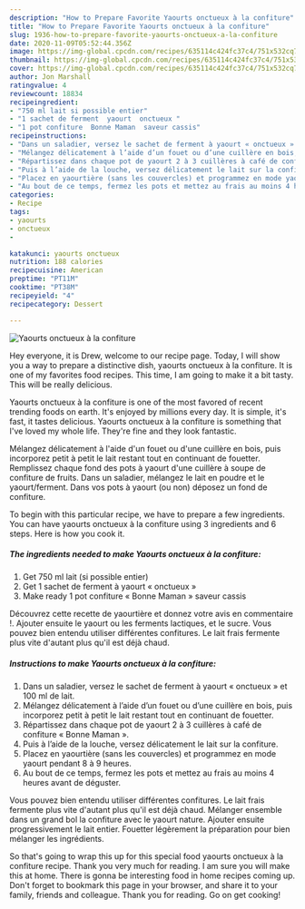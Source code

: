 ```yaml
---
description: "How to Prepare Favorite Yaourts onctueux à la confiture"
title: "How to Prepare Favorite Yaourts onctueux à la confiture"
slug: 1936-how-to-prepare-favorite-yaourts-onctueux-a-la-confiture
date: 2020-11-09T05:52:44.356Z
image: https://img-global.cpcdn.com/recipes/635114c424fc37c4/751x532cq70/yaourts-onctueux-a-la-confiture-photo-principale-de-la-recette.jpg
thumbnail: https://img-global.cpcdn.com/recipes/635114c424fc37c4/751x532cq70/yaourts-onctueux-a-la-confiture-photo-principale-de-la-recette.jpg
cover: https://img-global.cpcdn.com/recipes/635114c424fc37c4/751x532cq70/yaourts-onctueux-a-la-confiture-photo-principale-de-la-recette.jpg
author: Jon Marshall
ratingvalue: 4
reviewcount: 18834
recipeingredient:
- "750 ml lait si possible entier"
- "1 sachet de ferment  yaourt  onctueux "
- "1 pot confiture  Bonne Maman  saveur cassis"
recipeinstructions:
- "Dans un saladier, versez le sachet de ferment à yaourt « onctueux » et 100 ml de lait."
- "Mélangez délicatement à l’aide d’un fouet ou d’une cuillère en bois, puis incorporez petit à petit le lait restant tout en continuant de fouetter."
- "Répartissez dans chaque pot de yaourt 2 à 3 cuillères à café de confiture « Bonne Maman »."
- "Puis à l’aide de la louche, versez délicatement le lait sur la confiture."
- "Placez en yaourtière (sans les couvercles) et programmez en mode yaourt pendant 8 à 9 heures."
- "Au bout de ce temps, fermez les pots et mettez au frais au moins 4 heures avant de déguster."
categories:
- Recipe
tags:
- yaourts
- onctueux
- 

katakunci: yaourts onctueux  
nutrition: 188 calories
recipecuisine: American
preptime: "PT11M"
cooktime: "PT38M"
recipeyield: "4"
recipecategory: Dessert

---
```



![Yaourts onctueux à la confiture](https://img-global.cpcdn.com/recipes/635114c424fc37c4/751x532cq70/yaourts-onctueux-a-la-confiture-photo-principale-de-la-recette.jpg)

Hey everyone, it is Drew, welcome to our recipe page. Today, I will show you a way to prepare a distinctive dish, yaourts onctueux à la confiture. It is one of my favorites food recipes. This time, I am going to make it a bit tasty. This will be really delicious.

Yaourts onctueux à la confiture is one of the most favored of recent trending foods on earth. It's enjoyed by millions every day. It is simple, it's fast, it tastes delicious. Yaourts onctueux à la confiture is something that I've loved my whole life. They're fine and they look fantastic.

Mélangez délicatement à l&#39;aide d&#39;un fouet ou d&#39;une cuillère en bois, puis incorporez petit à petit le lait restant tout en continuant de fouetter. Remplissez chaque fond des pots à yaourt d&#39;une cuillère à soupe de confiture de fruits. Dans un saladier, mélangez le lait en poudre et le yaourt/ferment. Dans vos pots à yaourt (ou non) déposez un fond de confiture.


To begin with this particular recipe, we have to prepare a few ingredients. You can have yaourts onctueux à la confiture using 3 ingredients and 6 steps. Here is how you cook it.

<!--inarticleads1-->

##### The ingredients needed to make Yaourts onctueux à la confiture:

1. Get 750 ml lait (si possible entier)
1. Get 1 sachet de ferment à yaourt « onctueux »
1. Make ready 1 pot confiture « Bonne Maman » saveur cassis


Découvrez cette recette de yaourtière et donnez votre avis en commentaire !. Ajouter ensuite le yaourt ou les ferments lactiques, et le sucre. Vous pouvez bien entendu utiliser différentes confitures. Le lait frais fermente plus vite d&#39;autant plus qu&#39;il est déjà chaud. 

<!--inarticleads2-->

##### Instructions to make Yaourts onctueux à la confiture:

1. Dans un saladier, versez le sachet de ferment à yaourt « onctueux » et 100 ml de lait.
1. Mélangez délicatement à l’aide d’un fouet ou d’une cuillère en bois, puis incorporez petit à petit le lait restant tout en continuant de fouetter.
1. Répartissez dans chaque pot de yaourt 2 à 3 cuillères à café de confiture « Bonne Maman ».
1. Puis à l’aide de la louche, versez délicatement le lait sur la confiture.
1. Placez en yaourtière (sans les couvercles) et programmez en mode yaourt pendant 8 à 9 heures.
1. Au bout de ce temps, fermez les pots et mettez au frais au moins 4 heures avant de déguster.


Vous pouvez bien entendu utiliser différentes confitures. Le lait frais fermente plus vite d&#39;autant plus qu&#39;il est déjà chaud. Mélanger ensemble dans un grand bol la confiture avec le yaourt nature. Ajouter ensuite progressivement le lait entier. Fouetter légèrement la préparation pour bien mélanger les ingrédients. 

So that's going to wrap this up for this special food yaourts onctueux à la confiture recipe. Thank you very much for reading. I am sure you will make this at home. There is gonna be interesting food in home recipes coming up. Don't forget to bookmark this page in your browser, and share it to your family, friends and colleague. Thank you for reading. Go on get cooking!
